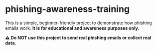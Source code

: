 # phishing-awareness-training

This is a simple, beginner-friendly project to demonstrate how phishing emails work.
**It is for educational and awareness purposes only.**

**⚠️ Do NOT use this project to send real phishing emails or collect real data.**




